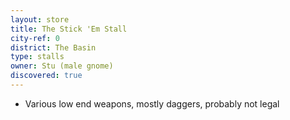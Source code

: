 ```yaml
---
layout: store
title: The Stick 'Em Stall
city-ref: 0
district: The Basin
type: stalls
owner: Stu (male gnome)
discovered: true
---
```

- Various low end weapons, mostly daggers, probably not legal
